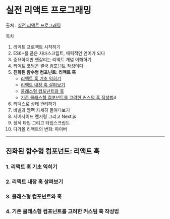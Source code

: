 # 실전 리액트 프로그래밍

출처 : [실전 리액트 프로그래밍](https://book.naver.com/bookdb/book_detail.nhn?bid=15008532)

목차
1. 리액트 프로젝트 시작하기
2. ES6+를 품은 자바스크립트, 매력적인 언어가 되다
3. 중요하지만 헷갈리는 리액트 개념 이해하기
4. 리액트 코딩은 결국 컴포넌트 작성이다
5. **진화된 함수형 컴포넌트: 리액트 훅**
    - [리액트 훅 기초 익히기]()
    - [리액트 내장 훅 살펴보기]()
    - [클래스형 컴포넌트와 훅]()
    - [기존 클래스형 컴포넌트를 고려한 커스텀 훅 작성법]()d
6. 리덕스로 상태 관리하기
7. 바벨과 웹팩 자세히 들여다보기
8. 서버사이드 렌저링 그리고 Next.js
9. 정적 타입 그리고 타입스크립트
10. 다가올 리액트의 변화: 파이버

___

## 진화된 함수형 컴포넌트: 리액트 훅

### 1. 리액트 훅 기초 익히기
 
### 2. 리액트 내장 훅 살펴보기

### 3. 클래스형 컴포넌트와 훅

### 4. 기존 클래스형 컴포넌트를 고려한 커스텀 훅 작성법
